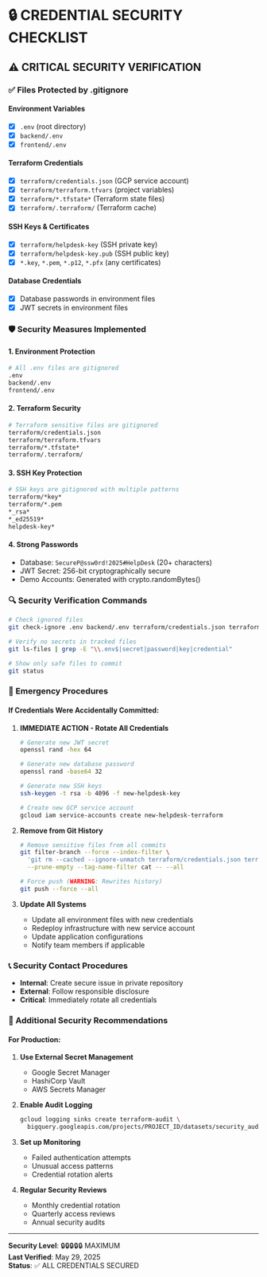 # 🔒 CREDENTIAL SECURITY CHECKLIST

## ⚠️ CRITICAL SECURITY VERIFICATION

### ✅ Files Protected by .gitignore

#### Environment Variables
- [x] `.env` (root directory)
- [x] `backend/.env`
- [x] `frontend/.env`

#### Terraform Credentials
- [x] `terraform/credentials.json` (GCP service account)
- [x] `terraform/terraform.tfvars` (project variables)
- [x] `terraform/*.tfstate*` (Terraform state files)
- [x] `terraform/.terraform/` (Terraform cache)

#### SSH Keys & Certificates
- [x] `terraform/helpdesk-key` (SSH private key)
- [x] `terraform/helpdesk-key.pub` (SSH public key)
- [x] `*.key`, `*.pem`, `*.p12`, `*.pfx` (any certificates)

#### Database Credentials
- [x] Database passwords in environment files
- [x] JWT secrets in environment files

### 🛡️ Security Measures Implemented

#### 1. Environment Protection
```bash
# All .env files are gitignored
.env
backend/.env
frontend/.env
```

#### 2. Terraform Security
```bash
# Terraform sensitive files are gitignored
terraform/credentials.json
terraform/terraform.tfvars
terraform/*.tfstate*
terraform/.terraform/
```

#### 3. SSH Key Protection
```bash
# SSH keys are gitignored with multiple patterns
terraform/*key*
terraform/*.pem
*_rsa*
*_ed25519*
helpdesk-key*
```

#### 4. Strong Passwords
- Database: `SecureP@ssw0rd!2025#HelpDesk` (20+ characters)
- JWT Secret: 256-bit cryptographically secure
- Demo Accounts: Generated with crypto.randomBytes()

### 🔍 Security Verification Commands

```bash
# Check ignored files
git check-ignore .env backend/.env terraform/credentials.json terraform/terraform.tfvars terraform/helpdesk-key

# Verify no secrets in tracked files
git ls-files | grep -E "\\.env$|secret|password|key|credential"

# Show only safe files to commit
git status
```

### 🚨 Emergency Procedures

#### If Credentials Were Accidentally Committed:

1. **IMMEDIATE ACTION - Rotate All Credentials**
   ```bash
   # Generate new JWT secret
   openssl rand -hex 64
   
   # Generate new database password
   openssl rand -base64 32
   
   # Generate new SSH keys
   ssh-keygen -t rsa -b 4096 -f new-helpdesk-key
   
   # Create new GCP service account
   gcloud iam service-accounts create new-helpdesk-terraform
   ```

2. **Remove from Git History**
   ```bash
   # Remove sensitive files from all commits
   git filter-branch --force --index-filter \
     'git rm --cached --ignore-unmatch terraform/credentials.json terraform/terraform.tfvars terraform/helpdesk-key .env backend/.env' \
     --prune-empty --tag-name-filter cat -- --all
   
   # Force push (WARNING: Rewrites history)
   git push --force --all
   ```

3. **Update All Systems**
   - Update all environment files with new credentials
   - Redeploy infrastructure with new service account
   - Update application configurations
   - Notify team members if applicable

### 📞 Security Contact Procedures

- **Internal**: Create secure issue in private repository
- **External**: Follow responsible disclosure
- **Critical**: Immediately rotate all credentials

### 🔐 Additional Security Recommendations

#### For Production:
1. **Use External Secret Management**
   - Google Secret Manager
   - HashiCorp Vault
   - AWS Secrets Manager

2. **Enable Audit Logging**
   ```bash
   gcloud logging sinks create terraform-audit \
     bigquery.googleapis.com/projects/PROJECT_ID/datasets/security_audit
   ```

3. **Set up Monitoring**
   - Failed authentication attempts
   - Unusual access patterns
   - Credential rotation alerts

4. **Regular Security Reviews**
   - Monthly credential rotation
   - Quarterly access reviews
   - Annual security audits

---
**Security Level**: 🔒🔒🔒🔒🔒 MAXIMUM  
**Last Verified**: May 29, 2025  
**Status**: ✅ ALL CREDENTIALS SECURED
